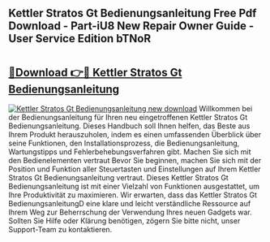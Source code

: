 ## Kettler Stratos Gt Bedienungsanleitung Free Pdf Download - Part-iU8 New Repair Owner Guide - User Service Edition bTNoR

# <h2><a href="http://df5kq7j.blite.top/?on=Kettler+Stratos+Gt+Bedienungsanleitung">🔗Download 👉🔴 Kettler Stratos Gt Bedienungsanleitung</a></h2>

[![Kettler Stratos Gt Bedienungsanleitung new download](https://i.imgur.com/lujVjoI.png)](http://df5kq7j.blite.top/?on=Kettler+Stratos+Gt+Bedienungsanleitung)
Willkommen bei der Bedienungsanleitung für Ihren neu eingetroffenen Kettler Stratos Gt Bedienungsanleitung. Dieses Handbuch soll Ihnen helfen, das Beste aus Ihrem Produkt herauszuholen, indem es einen umfassenden Überblick über seine Funktionen, den Installationsprozess, die Bedienungsanleitung, Wartungstipps und Fehlerbehebungsverfahren gibt. Machen Sie sich mit den Bedienelementen vertraut Bevor Sie beginnen, machen Sie sich mit der Position und Funktion aller Steuertasten und Einstellungen auf Ihrem Kettler Stratos Gt Bedienungsanleitung vertraut. Dieses Kettler Stratos Gt Bedienungsanleitung ist mit einer Vielzahl von Funktionen ausgestattet, um Ihre Produktivität zu maximieren. Wir erwarten, dass das Kettler Stratos Gt BedienungsanleitungD eine klare und leicht verständliche Ressource auf Ihrem Weg zur Beherrschung der Verwendung Ihres neuen Gadgets war. Sollten Sie Hilfe oder Klärung benötigen, zögern Sie bitte nicht, unser Support-Team zu kontaktieren.

